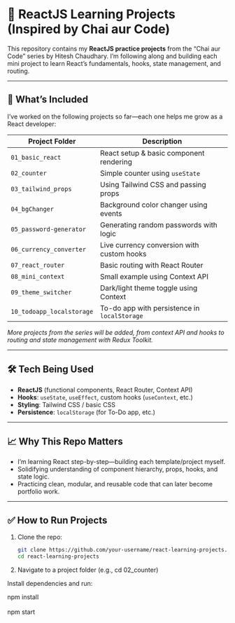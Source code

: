 # 🚀 ReactJS Learning Projects (Inspired by Chai aur Code)

This repository contains my **ReactJS practice projects** from the “Chai aur Code” series by Hitesh Chaudhary. I’m following along and building each mini project to learn React’s fundamentals, hooks, state management, and routing.

---

## 🎯 What’s Included

I’ve worked on the following projects so far—each one helps me grow as a React developer:

| Project Folder                       | Description                                   |
|-------------------------------------|-----------------------------------------------|
| `01_basic_react`                   | React setup & basic component rendering       |
| `02_counter`                       | Simple counter using `useState`               |
| `03_tailwind_props`               | Using Tailwind CSS and passing props          |
| `04_bgChanger`                     | Background color changer using events         |
| `05_password-generator`            | Generating random passwords with logic        |
| `06_currency_converter`            | Live currency conversion with custom hooks    |
| `07_react_router`                  | Basic routing with React Router               |
| `08_mini_context`                  | Small example using Context API               |
| `09_theme_switcher`                | Dark/light theme toggle using Context         |
| `10_todoapp_localstorage`          | To-do app with persistence in `localStorage`  |

*More projects from the series will be added, from context API and hooks to routing and state management with Redux Toolkit.*

---

## 🛠 Tech Being Used

- **ReactJS** (functional components, React Router, Context API)
- **Hooks**: `useState`, `useEffect`, custom hooks (`useContext`, etc.)
- **Styling**: Tailwind CSS / basic CSS
- **Persistence**: `localStorage` (for To-Do app, etc.)

---

## 📈 Why This Repo Matters

- I’m learning React step-by-step—building each template/project myself.
- Solidifying understanding of component hierarchy, props, hooks, and state logic.
- Practicing clean, modular, and reusable code that can later become portfolio work.

---

## ✅ How to Run Projects

1. Clone the repo:
   ```bash
   git clone https://github.com/your-username/react-learning-projects.git
   cd react-learning-projects
2. Navigate to a project folder (e.g., cd 02_counter)

Install dependencies and run:

npm install  
<br/>
npm start
